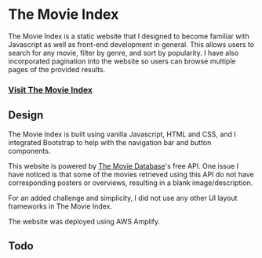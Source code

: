 # The Movie Index

The Movie Index is a static website that I designed to become familiar with Javascript as well as front-end development in general. This allows users to search for any movie, filter by genre, and sort by popularity. I have also incorporated pagination into the website so users can browse multiple pages of the provided results. 

### **[Visit The Movie Index](https://main.d1gg1ja2f25ag4.amplifyapp.com/)**

## Design

The Movie Index is built using vanilla Javascript, HTML and CSS, and I integrated Bootstrap to help with the navigation bar and button components. 

This website is powered by [The Movie Database](https://www.themoviedb.org)'s free API. One issue I have noticed is that some of the movies retrieved using this API do not have corresponding posters or overviews, resulting in a blank image/description. 

For an added challenge and simplicity, I did not use any other UI layout frameworks in The Movie Index.

The website was deployed using AWS Amplify. 

## Todo 


